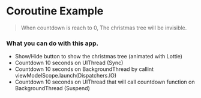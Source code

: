 # Coroutine Example

> When countdown is reach to 0, The christmas tree will be invisible.

### What you can do with this app.
- Show/Hide button to show the christmas tree (animated with Lottie)
- Countdown 10 seconds on UIThread (Sync)
- Countdown 10 seconds on BackgroundThread by callint viewModelScope.launch(Dispatchers.IO)
- Countdown 10 seconds on UIThread that will call countdown function on BackgroundThread (Suspend)
